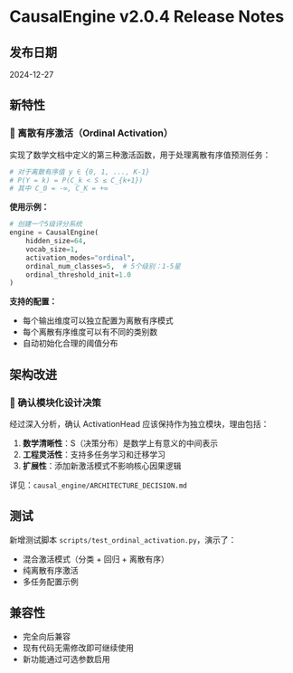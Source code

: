 # CausalEngine v2.0.4 Release Notes

## 发布日期
2024-12-27

## 新特性

### 🎯 离散有序激活（Ordinal Activation）

实现了数学文档中定义的第三种激活函数，用于处理离散有序值预测任务：

```python
# 对于离散有序值 y ∈ {0, 1, ..., K-1}
# P(Y = k) = P(C_k < S ≤ C_{k+1})
# 其中 C_0 = -∞, C_K = +∞
```

**使用示例：**
```python
# 创建一个5级评分系统
engine = CausalEngine(
    hidden_size=64,
    vocab_size=1,
    activation_modes="ordinal",
    ordinal_num_classes=5,  # 5个级别：1-5星
    ordinal_threshold_init=1.0
)
```

**支持的配置：**
- 每个输出维度可以独立配置为离散有序模式
- 每个离散有序维度可以有不同的类别数
- 自动初始化合理的阈值分布

## 架构改进

### 📐 确认模块化设计决策

经过深入分析，确认 ActivationHead 应该保持作为独立模块，理由包括：

1. **数学清晰性**：S（决策分布）是数学上有意义的中间表示
2. **工程灵活性**：支持多任务学习和迁移学习
3. **扩展性**：添加新激活模式不影响核心因果逻辑

详见：`causal_engine/ARCHITECTURE_DECISION.md`

## 测试

新增测试脚本 `scripts/test_ordinal_activation.py`，演示了：
- 混合激活模式（分类 + 回归 + 离散有序）
- 纯离散有序激活
- 多任务配置示例

## 兼容性

- 完全向后兼容
- 现有代码无需修改即可继续使用
- 新功能通过可选参数启用 